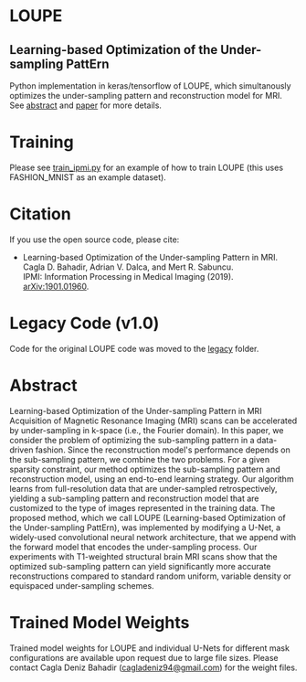 # LOUPE
## Learning-based Optimization of the Under-sampling PattErn 



Python implementation in keras/tensorflow of LOUPE, which simultanously optimizes the under-sampling pattern and reconstruction model for MRI. See [abstract](#abstract) and [paper](#citation) for more details.


# Training 
Please see [train_ipmi.py](loupe/train_ipmi.py) for an example of how to train LOUPE (this uses FASHION_MNIST as an example dataset).

# Citation 

If you use the open source code, please cite:  
- Learning-based Optimization of the Under-sampling Pattern in MRI.  
Cagla D. Bahadir, Adrian V. Dalca, and Mert R. Sabuncu.  
IPMI: Information Processing in Medical Imaging (2019). [arXiv:1901.01960](https://arxiv.org/abs/1901.01960).

# Legacy Code (v1.0)
Code for the original LOUPE code was moved to the [legacy](legacy) folder.

# Abstract
Learning-based Optimization of the Under-sampling Pattern in MRI
Acquisition of Magnetic Resonance Imaging (MRI) scans can be accelerated by under-sampling in k-space (i.e., the Fourier domain). In this paper, we consider the problem of optimizing the sub-sampling pattern in a data-driven fashion. Since the reconstruction model's performance depends on the sub-sampling pattern, we combine the two problems. For a given sparsity constraint, our method optimizes the sub-sampling pattern and reconstruction model, using an end-to-end learning strategy. Our algorithm learns from full-resolution data that are under-sampled retrospectively, yielding a sub-sampling pattern and reconstruction model that are customized to the type of images represented in the training data. The proposed method, which we call LOUPE (Learning-based Optimization of the Under-sampling PattErn), was implemented by modifying a U-Net, a widely-used convolutional neural network architecture, that we append with the forward model that encodes the under-sampling process. Our experiments with T1-weighted structural brain MRI scans show that the optimized sub-sampling pattern can yield significantly more accurate reconstructions compared to standard random uniform, variable density or equispaced under-sampling schemes.


# Trained Model Weights

Trained model weights for LOUPE and individual U-Nets for different mask configurations are available upon request due to large file sizes. Please contact Cagla Deniz Bahadir (cagladeniz94@gmail.com) for the weight files.
